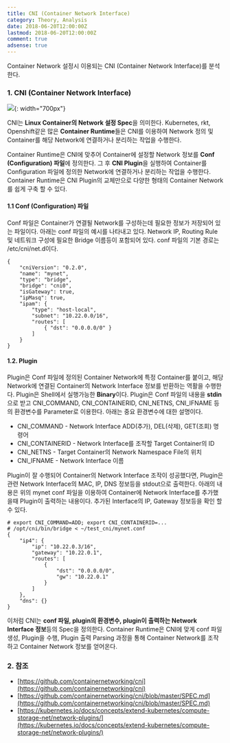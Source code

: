 ```yaml
---
title: CNI (Container Network Interface)
category: Theory, Analysis
date: 2018-06-20T12:00:00Z
lastmod: 2018-06-20T12:00:00Z
comment: true
adsense: true
---
```


Container Network 설정시 이용되는 CNI (Container Network Interface)를 분석한다.

### 1. CNI (Container Network Interface)

![]({{site.baseurl}}/images/theory_analysis/CNI/CNI.PNG){: width="700px"}

CNI는 **Linux Container의 Network 설정 Spec**을 의미한다. Kubernetes, rkt, Openshift같은 많은 **Container Runtime**들은 CNI를 이용하여 Network 정의 및 Container를 해당 Network에 연결하거나 분리하는 작업을 수행한다.

Container Runtime은 CNI에 맞추어 Container에 설정할 Network 정보를 **Conf (Configuration) 파일**에 정의한다. 그 후 **CNI Plugin**을 실행하여 Container를 Configuration 파일에 정의한 Network에 연결하거나 분리하는 작업을 수행한다. Container Runtime은 CNI Plugin의 교체만으로 다양한 형태의 Container Network를 쉽게 구축 할 수 있다.

#### 1.1 Conf (Configuration) 파일

Conf 파일은 Container가 연결될 Network를 구성하는데 필요한 정보가 저장되어 있는 파일이다. 아래는 conf 파일의 예시를 나타내고 있다. Network IP, Routing Rule 및 네트워크 구성에 필요한 Bridge 이름등이 포함되어 있다. conf 파일의 기본 경로는 /etc/cni/net.d이다.

~~~
{
	"cniVersion": "0.2.0",
	"name": "mynet",
	"type": "bridge",
	"bridge": "cni0",
	"isGateway": true,
	"ipMasq": true,
	"ipam": {
		"type": "host-local",
		"subnet": "10.22.0.0/16",
		"routes": [
			{ "dst": "0.0.0.0/0" }
		]
	}
}
~~~

#### 1.2. Plugin

Plugin은 Conf 파일에 정의된 Container Network에 특정 Container를 붙이고, 해당 Network에 연결된 Container의 Network Interface 정보를 반환하는 역활을 수행한다. Plugin은 Shell에서 실행가능한 **Binary**이다. Plugin은 Conf 파일의 내용을 **stdin**으로 받고 CNI_COMMAND, CNI_CONTAINERID, CNI_NETNS, CNI_IFNAME 등의 환경변수를 Parameter로 이용한다. 아래는 중요 환경변수에 대한 설명이다.

* CNI_COMMAND - Network Interface ADD(추가), DEL(삭제), GET(조회) 명령어
* CNI_CONTAINERID - Network Interface를 조작할 Target Container의 ID
* CNI_NETNS - Target Container의 Network Namespace File의 위치
* CNI_IFNAME - Network Interface 이름

Plugin이 잘 수행되어 Container의 Network Interface 조작이 성공했다면, Plugin은 관련 Network Interface의 MAC, IP, DNS 정보등을 stdout으로 출력한다. 아래의 내용은 위의 mynet conf 파일을 이용하여 Container에 Network Interface를 추가했을때 Plugin이 출력하는 내용이다. 추가된 Interface의 IP, Gateway 정보등을 확인 할 수 있다.

~~~
# export CNI_COMMAND=ADD; export CNI_CONTAINERID=...
# /opt/cni/bin/bridge < ~/test_cni/mynet.conf
{
    "ip4": {
        "ip": "10.22.0.3/16",
        "gateway": "10.22.0.1",
        "routes": [
            {
                "dst": "0.0.0.0/0",
                "gw": "10.22.0.1"
            }
        ]
    },
    "dns": {}
}
~~~

이처럼 CNI는 **conf 파일, plugin의 환경변수, plugin이 출력하는 Network Interface 정보**등의 Spec을 정의한다. Container Runtime은 CNI에 맞게 conf 파일 생성, Plugin을 수행, Plugin 출력 Parsing 과정을 통해 Container Network를 조작하고 Container Network 정보를 얻어온다.

### 2. 참조

* [https://github.com/containernetworking/cni](https://github.com/containernetworking/cni)
* [https://github.com/containernetworking/cni/blob/master/SPEC.md](https://github.com/containernetworking/cni/blob/master/SPEC.md)
* [https://kubernetes.io/docs/concepts/extend-kubernetes/compute-storage-net/network-plugins/](https://kubernetes.io/docs/concepts/extend-kubernetes/compute-storage-net/network-plugins/)
